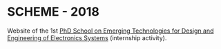 # SCHEME - 2018 #

Website of the 1st [PhD School on Emerging Technologies for Design and Engineering of Electronics Systems](http://scheme.di.univr.it/index.html) (internship activity).
